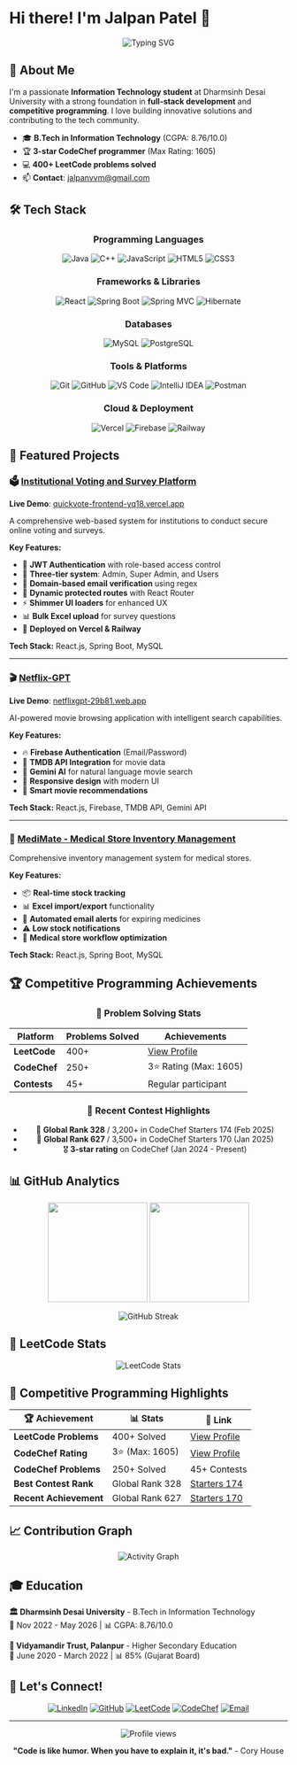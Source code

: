 # Hi there! I'm Jalpan Patel 👋

<div align="center">
  <img src="https://readme-typing-svg.herokuapp.com?font=Fira+Code&weight=600&size=28&duration=3000&pause=1000&color=2196F3&center=true&vCenter=true&multiline=true&width=600&height=100&lines=Full+Stack+Developer;Problem+Solver;Open+Source+Enthusiast" alt="Typing SVG" />
</div>

## 🚀 About Me

I'm a passionate **Information Technology student** at Dharmsinh Desai University with a strong foundation in **full-stack development** and **competitive programming**. I love building innovative solutions and contributing to the tech community.

- 🎓 **B.Tech in Information Technology** (CGPA: 8.76/10.0)
- 🏆 **3-star CodeChef programmer** (Max Rating: 1605)
- 💻 **400+ LeetCode problems solved**
- 📫 **Contact**: jalpanvvm@gmail.com

## 🛠️ Tech Stack

<div align="center">

### Programming Languages
![Java](https://img.shields.io/badge/Java-ED8B00?style=for-the-badge&logo=java&logoColor=white)
![C++](https://img.shields.io/badge/C++-00599C?style=for-the-badge&logo=cplusplus&logoColor=white)
![JavaScript](https://img.shields.io/badge/JavaScript-F7DF1E?style=for-the-badge&logo=javascript&logoColor=black)
![HTML5](https://img.shields.io/badge/HTML5-E34F26?style=for-the-badge&logo=html5&logoColor=white)
![CSS3](https://img.shields.io/badge/CSS3-1572B6?style=for-the-badge&logo=css3&logoColor=white)

### Frameworks & Libraries
![React](https://img.shields.io/badge/React-20232A?style=for-the-badge&logo=react&logoColor=61DAFB)
![Spring Boot](https://img.shields.io/badge/Spring_Boot-6DB33F?style=for-the-badge&logo=spring-boot&logoColor=white)
![Spring MVC](https://img.shields.io/badge/Spring_MVC-6DB33F?style=for-the-badge&logo=spring&logoColor=white)
![Hibernate](https://img.shields.io/badge/Hibernate-59666C?style=for-the-badge&logo=hibernate&logoColor=white)

### Databases
![MySQL](https://img.shields.io/badge/MySQL-4479A1?style=for-the-badge&logo=mysql&logoColor=white)
![PostgreSQL](https://img.shields.io/badge/PostgreSQL-316192?style=for-the-badge&logo=postgresql&logoColor=white)

### Tools & Platforms
![Git](https://img.shields.io/badge/Git-F05032?style=for-the-badge&logo=git&logoColor=white)
![GitHub](https://img.shields.io/badge/GitHub-100000?style=for-the-badge&logo=github&logoColor=white)
![VS Code](https://img.shields.io/badge/VS_Code-007ACC?style=for-the-badge&logo=visual-studio-code&logoColor=white)
![IntelliJ IDEA](https://img.shields.io/badge/IntelliJ_IDEA-000000?style=for-the-badge&logo=intellij-idea&logoColor=white)
![Postman](https://img.shields.io/badge/Postman-FF6C37?style=for-the-badge&logo=postman&logoColor=white)

### Cloud & Deployment
![Vercel](https://img.shields.io/badge/Vercel-000000?style=for-the-badge&logo=vercel&logoColor=white)
![Firebase](https://img.shields.io/badge/Firebase-FFCA28?style=for-the-badge&logo=firebase&logoColor=black)
![Railway](https://img.shields.io/badge/Railway-131415?style=for-the-badge&logo=railway&logoColor=white)

</div>

## 🎯 Featured Projects

### 🗳️ [Institutional Voting and Survey Platform](https://github.com/Jalpan25/quickvote)
**Live Demo**: [quickvote-frontend-yq18.vercel.app](https://quickvote-frontend-yq18.vercel.app)

A comprehensive web-based system for institutions to conduct secure online voting and surveys.

**Key Features:**
- 🔐 **JWT Authentication** with role-based access control
- 👥 **Three-tier system**: Admin, Super Admin, and Users
- 📧 **Domain-based email verification** using regex
- 🔄 **Dynamic protected routes** with React Router
- ⚡ **Shimmer UI loaders** for enhanced UX
- 📊 **Bulk Excel upload** for survey questions
- 🚀 **Deployed on Vercel & Railway**

**Tech Stack:** React.js, Spring Boot, MySQL

---

### 🎬 [Netflix-GPT](https://github.com/Jalpan25/NetflixGPT)
**Live Demo**: [netflixgpt-29b81.web.app](https://netflixgpt-29b81.web.app)

AI-powered movie browsing application with intelligent search capabilities.

**Key Features:**
- 🔥 **Firebase Authentication** (Email/Password)
- 🎥 **TMDB API Integration** for movie data
- 🤖 **Gemini AI** for natural language movie search
- 📱 **Responsive design** with modern UI
- 🎯 **Smart movie recommendations**

**Tech Stack:** React.js, Firebase, TMDB API, Gemini API

---

### 💊 [MediMate - Medical Store Inventory Management](https://github.com/Jalpan25/MediMart/tree/main)

Comprehensive inventory management system for medical stores.

**Key Features:**
- 📦 **Real-time stock tracking**
- 📊 **Excel import/export** functionality
- 📧 **Automated email alerts** for expiring medicines
- ⚠️ **Low stock notifications**
- 🏥 **Medical store workflow optimization**

**Tech Stack:** React.js, Spring Boot, MySQL

## 🏆 Competitive Programming Achievements

<div align="center">

### 🎯 Problem Solving Stats
| Platform | Problems Solved | Achievements |
|----------|----------------|-------------|
| **LeetCode** | 400+ | [View Profile](https://leetcode.com/u/JALPAN_PATEL/) |
| **CodeChef** | 250+ | 3⭐ Rating (Max: 1605) |
| **Contests** | 45+ | Regular participant |

### 🏅 Recent Contest Highlights
- 🥇 **Global Rank 328** / 3,200+ in CodeChef Starters 174 (Feb 2025)
- 🥈 **Global Rank 627** / 3,500+ in CodeChef Starters 170 (Jan 2025)
- 🎖️ **3-star rating** on CodeChef (Jan 2024 - Present)

</div>

## 📊 GitHub Analytics

<div align="center">

<img height="180em" src="https://github-readme-stats.vercel.app/api?username=Jalpan25&show_icons=true&hide_border=true&count_private=true&include_all_commits=true&theme=radical" />
<img height="180em" src="https://github-readme-stats.vercel.app/api/top-langs/?username=Jalpan25&layout=compact&hide_border=true&theme=radical" />

</div>

<div align="center">

![GitHub Streak](https://github-readme-streak-stats.herokuapp.com/?user=Jalpan25&theme=radical&hide_border=true)

</div>

## 🌟 LeetCode Stats

<div align="center">

![LeetCode Stats](https://leetcard.jacoblin.cool/JALPAN_PATEL?theme=dark&font=Baloo%202&ext=contest)

</div>

## 🎯 Competitive Programming Highlights

<div align="center">

| 🏆 **Achievement** | 📊 **Stats** | 🔗 **Link** |
|-------------------|-------------|-------------|
| **LeetCode Problems** | 400+ Solved | [View Profile](https://leetcode.com/u/JALPAN_PATEL/) |
| **CodeChef Rating** | 3⭐ (Max: 1605) | [View Profile](https://www.codechef.com/users/jalpan_patel) |
| **CodeChef Problems** | 250+ Solved | 45+ Contests |
| **Best Contest Rank** | Global Rank 328 | [Starters 174](https://www.codechef.com/START174C) |
| **Recent Achievement** | Global Rank 627 | [Starters 170](https://www.codechef.com/START170C) |

</div>

## 📈 Contribution Graph

<div align="center">

![Activity Graph](https://github-readme-activity-graph.vercel.app/graph?username=Jalpan25&theme=react-dark&hide_border=true)

</div>

## 🎓 Education

**🏛️ Dharmsinh Desai University** - B.Tech in Information Technology  
📅 Nov 2022 - May 2026 | 📊 CGPA: 8.76/10.0

**🏫 Vidyamandir Trust, Palanpur** - Higher Secondary Education  
📅 June 2020 - March 2022 | 📊 85% (Gujarat Board)

## 🤝 Let's Connect!

<div align="center">

[![LinkedIn](https://img.shields.io/badge/LinkedIn-0077B5?style=for-the-badge&logo=linkedin&logoColor=white)](https://linkedin.com/in/jalpan-patel-172980252/)
[![GitHub](https://img.shields.io/badge/GitHub-100000?style=for-the-badge&logo=github&logoColor=white)](https://github.com/Jalpan25)
[![LeetCode](https://img.shields.io/badge/LeetCode-FFA116?style=for-the-badge&logo=leetcode&logoColor=black)](https://leetcode.com/u/JALPAN_PATEL/)
[![CodeChef](https://img.shields.io/badge/CodeChef-5B4638?style=for-the-badge&logo=codechef&logoColor=white)](https://www.codechef.com/users/jalpan_patel)
[![Email](https://img.shields.io/badge/Email-D14836?style=for-the-badge&logo=gmail&logoColor=white)](mailto:jalpanvvm@gmail.com)

</div>

---

<div align="center">
  <img src="https://komarev.com/ghpvc/?username=Jalpan25&style=for-the-badge&color=brightgreen" alt="Profile views" />
</div>

<div align="center">
  
**"Code is like humor. When you have to explain it, it's bad."** - Cory House

</div>
